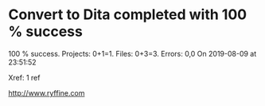 # Convert to Dita  completed with 100 % success

100 % success. Projects: 0+1=1.  Files: 0+3=3. Errors: 0,0  On 2019-08-09 at 23:51:52

Xref: 1 ref



http://www.ryffine.com

